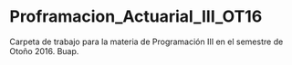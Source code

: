 # Proframacion_Actuarial_III_OT16
Carpeta de trabajo para la materia de Programación III en el semestre de Otoño 2016. Buap.
